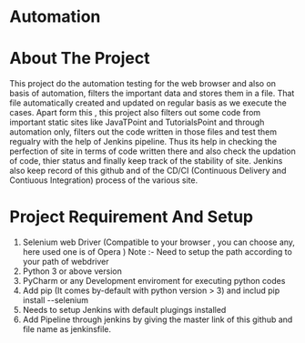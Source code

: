 # Automation

# About The Project

This project do the automation testing for the web browser and also on basis of automation, filters the important data and stores them in a file. That file automatically created and updated on regular basis as we execute the cases.
Apart form this , this project also filters out some code from important static sites like JavaTPoint and TutorialsPoint and through automation only, filters out the code written in those files and test them regualry with the help of Jenkins pipeline. Thus its help in checking the perfection of site in terms of code written there and also check the updation of code, thier status and finally keep track of the stability of site.
Jenkins also keep record of this github and of the CD/CI (Continuous Delivery and Contiuous Integration) process of the various site.

# Project Requirement And Setup

1. Selenium web Driver (Compatible to your browser , you can choose any, here used one is of Opera )
Note :-  Need to setup the path according to your path of webdriver
2. Python 3 or above version
3. PyCharm or any Development enviroment for executing python codes
5. Add pip (It comes by-default with python version > 3) and includ pip install --selenium
4. Needs to setup Jenkins with default plugings installed
5. Add Pipeline through jenkins by giving the master link of this github and file name as jenkinsfile.

